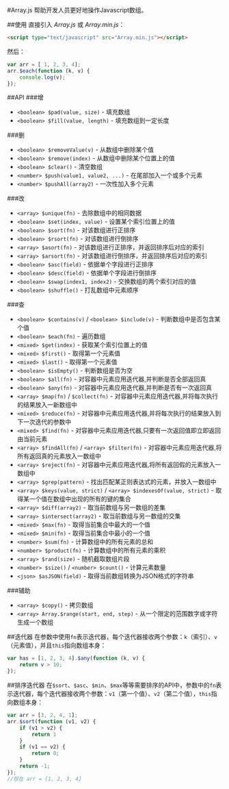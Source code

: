 #Array.js
帮助开发人员更好地操作Javascript数组。

##使用
直接引入 *Array.js* 或 *Array.min.js*：
~~~html
<script type="text/javascript" src="Array.min.js"></script> 
~~~

然后：
~~~javascript
var arr = [ 1, 2, 3, 4];
arr.$each(function (k, v) {
	console.log(v);
});
~~~

##API
###增
* `<boolean> $pad(value, size)` - 填充数组
* `<boolean> $fill(value, length)` - 填充数组到一定长度

###删
* `<boolean> $removeValue(v)` - 从数组中删除某个值
* `<boolean> $remove(index)` - 从数组中删除某个位置上的值
* `<boolean> $clear()` - 清空数组
* `<number> $push(value1, value2, ...)` - 在尾部加入一个或多个元素
* `<number> $pushAll(array2)` - 一次性加入多个元素

###改
* `<array> $unique(fn)` - 去除数组中的相同数据
* `<boolean> $set(index, value)` - 设置某个索引位置上的值
* `<boolean> $sort(fn)` - 对该数组进行正排序
* `<boolean> $rsort(fn)` - 对该数组进行倒排序
* `<array> $asort(fn)` - 对该数组进行正排序，并返回排序后对应的索引
* `<array> $arsort(fn)` - 对该数组进行倒排序，并返回排序后对应的索引
* `<boolean> $asc(field)` - 依据单个字段进行正排序
* `<boolean> $desc(field)` - 依据单个字段进行倒排序
* `<boolean> $swap(index1, index2)` - 交换数组的两个索引对应的值
* `<boolean> $shuffle()` - 打乱数组中元素顺序

###查
* `<boolean> $contains(v)` / `<boolean> $include(v)` - 判断数组中是否包含某个值
* `<boolean> $each(fn)` - 遍历数组
* `<mixed> $get(index)` - 获取某个索引位置上的值
* `<mixed> $first()` - 取得第一个元素值
* `<mixed> $last()` - 取得第一个元素值
* `<boolean> $isEmpty()` - 判断数组是否为空
* `<boolean> $all(fn)` - 对容器中元素应用迭代器,并判断是否全部返回真
* `<boolean> $any(fn)` - 对容器中元素应用迭代器,并判断是否有一次返回真
* `<array> $map(fn)` / `$collect(fn)` - 对容器中元素应用迭代器,并将每次执行的结果放入一新数组中
* `<mixed> $reduce(fn)` - 对容器中元素应用迭代器,并将每次执行的结果放入到下一次迭代的参数中
* `<mixed> $find(fn)` - 对容器中元素应用迭代器,只要有一次返回值即立即返回由当前元素
* `<array> $findAll(fn)` / `<array> $filter(fn)` - 对容器中元素应用迭代器,将所有返回真的元素放入一数组中
* `<array> $reject(fn)` - 对容器中元素应用迭代器,将所有返回假的元素放入一数组中
* `<array> $grep(pattern)` - 找出匹配某正则表达式的元素，并放入一数组中
* `<array> $keys(value, strict)` / `<array> $indexesOf(value, strict)` - 取得某一个值在数组中出现的所有的键的集合
* `<array> $diff(array2)` - 取当前数组与另一数组的差集
* `<array> $intersect(array2)` - 取当前数组与另一数组的交集
* `<mixed> $max(fn)` - 取得当前集合中最大的一个值
* `<mixed> $min(fn)` - 取得当前集合中最小的一个值
* `<number> $sum(fn)` - 计算数组中的所有元素的总和
* `<number> $product(fn)` - 计算数组中的所有元素的乘积
* `<array> $rand(size)` - 随机截取数组片段
* `<number> $size()` / `<number> $count()` - 计算元素数量
* `<json> $asJSON(field)` - 取得当前数组转换为JSON格式的字符串

###辅助
* `<array> $copy()` - 拷贝数组
* `<array> Array.$range(start, end, step)` - 从一个限定的范围数字或字符生成一个数组

##迭代器
在参数中使用`fn`表示迭代器，每个迭代器接收两个参数：`k`（索引）、`v`（元素值），并且`this`指向数组本身：
~~~javascript
var has = [1, 2, 3, 4].$any(function (k, v) {
	return v > 10;
});
~~~

##排序迭代器
在`$sort`、`$asc`、`$min`、`$max`等等需要排序的API中，参数中的`fn`表示迭代器，每个迭代器接收两个参数：`v1`（第一个值）、`v2`（第二个值），`this`指向数组本身：
~~~javascript
var arr = [3, 2, 4, 1];
arr.$sort(function (v1, v2) {
	if (v1 > v2) {
		return 1
	}
	if (v1 == v2) {
		return 0;
	}
	return -1;
});
//现在 arr = [1, 2, 3, 4]
~~~